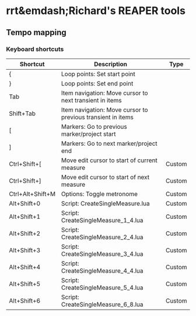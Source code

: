 # rrt&emdash;Richard's REAPER tools

## Tempo mapping

### Keyboard shortcuts

| Shortcut         | Description                                  | Type   |
| ---              | ---                                          | ---    |
| {                | Loop points: Set start point                 |        |
| }                | Loop points: Set end point                   |        |
| Tab              | Item navigation: Move cursor to next transient in items     |   |
| Shift+Tab        | Item navigation: Move cursor to previous transient in items |   |
| [                | Markers: Go to previous marker/project start |        |
| ]                | Markers: Go to next marker/project end       |        |
| Ctrl+Shift+[     | Move edit cursor to start of current measure | Custom |
| Ctrl+Shift+]     | Move edit cursor to start of next measure    | Custom |
| Ctrl+Alt+Shift+M | Options: Toggle metronome                    | Custom |
| Alt+Shift+0      | Script: CreateSingleMeasure.lua              | Custom |
| Alt+Shift+1      | Script: CreateSingleMeasure_1_4.lua          | Custom |
| Alt+Shift+2      | Script: CreateSingleMeasure_2_4.lua          | Custom |
| Alt+Shift+3      | Script: CreateSingleMeasure_3_4.lua          | Custom |
| Alt+Shift+4      | Script: CreateSingleMeasure_4_4.lua          | Custom |
| Alt+Shift+5      | Script: CreateSingleMeasure_5_4.lua          | Custom |
| Alt+Shift+6      | Script: CreateSingleMeasure_6_8.lua          | Custom |

